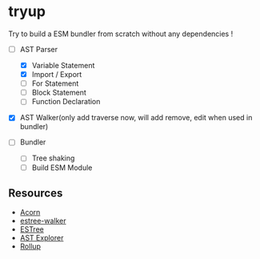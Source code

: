 # tryup

Try to build a ESM bundler from scratch without any dependencies !

- [ ] AST Parser  
    - [x] Variable Statement
    - [x] Import / Export 
    - [ ] For Statement
    - [ ] Block Statement
    - [ ] Function Declaration

- [x] AST Walker(only add traverse now, will add remove, edit when used in bundler)

- [ ] Bundler
    - [ ] Tree shaking
    - [ ] Build ESM Module

## Resources

- [Acorn](https://github.com/acornjs/acorn)
- [estree-walker](https://github.com/mysteryven/estree-walker)  
- [ESTree](https://github.com/estree/estree/blob/master/es2015.md#importdeclaration)
- [AST Explorer](https://astexplorer.net/)
- [Rollup](https://github.com/rollup/rollup)




